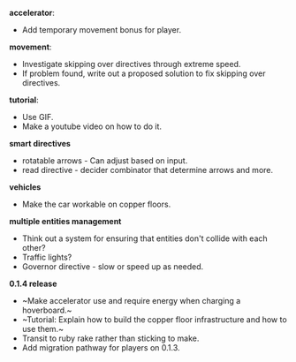 
**accelerator**:
* Add temporary movement bonus for player.

**movement**:
* Investigate skipping over directives through extreme speed.
* If problem found, write out a proposed solution to fix skipping over directives.

**tutorial**:
* Use GIF.
* Make a youtube video on how to do it.

**smart directives**
* rotatable arrows - Can adjust based on input.
* read directive - decider combinator that determine arrows and more.

**vehicles**
* Make the car workable on copper floors.

**multiple entities management**
* Think out a system for ensuring that entities don't collide with each other?
* Traffic lights?
* Governor directive - slow or speed up as needed.

**0.1.4 release**
* ~Make accelerator use and require energy when charging a hoverboard.~
* ~Tutorial: Explain how to build the copper floor infrastructure and how to use them.~
* Transit to ruby rake rather than sticking to make.
* Add migration pathway for players on 0.1.3.
